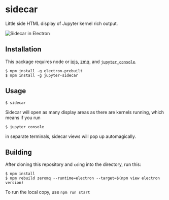 # sidecar

Little side HTML display of Jupyter kernel rich output.

![Sidecar in Electron](https://files.gitter.im/jupyter/notebook/ivzi/sidecar.gif)

## Installation

This package requires node or [iojs](https://iojs.org/en/index.html), [zmq](http://zeromq.org/intro:get-the-software), and [`jupyter_console`](https://github.com/jupyter/jupyter_console).


```
$ npm install -g electron-prebuilt
$ npm install -g jupyter-sidecar
```

## Usage

```
$ sidecar
```

Sidecar will open as many display areas as there are kernels running, which means if you run

```
$ jupyter console
```

in separate terminals, sidecar views will pop up automagically.

## Building


After cloning this repository and `cd`ing into the directory, run this:

```
$ npm install
$ npm rebuild zeromq --runtime=electron --target=$(npm view electron version)
```

To run the local copy, use `npm run start`

